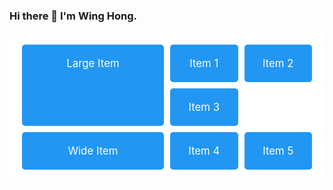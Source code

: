 ### Hi there 👋 I'm Wing Hong. 
<div style="display: grid; grid-template-columns: repeat(4, 1fr); grid-gap: 10px; background-color: white; padding: 20px; border-radius: 10px;">
    <div style="background-color: #2196f3; color: white; padding: 20px; border-radius: 5px; text-align: center; font-size: 1.2em; grid-column: span 2; grid-row: span 2;">Large Item</div>
    <div style="background-color: #2196f3; color: white; padding: 20px; border-radius: 5px; text-align: center; font-size: 1.2em;">Item 1</div>
    <div style="background-color: #2196f3; color: white; padding: 20px; border-radius: 5px; text-align: center; font-size: 1.2em;">Item 2</div>
    <div style="background-color: #2196f3; color: white; padding: 20px; border-radius: 5px; text-align: center; font-size: 1.2em;">Item 3</div>
    <div style="background-color: #2196f3; color: white; padding: 20px; border-radius: 5px; text-align: center; font-size: 1.2em; grid-column: span 2;">Wide Item</div>
    <div style="background-color: #2196f3; color: white; padding: 20px; border-radius: 5px; text-align: center; font-size: 1.2em;">Item 4</div>
    <div style="background-color: #2196f3; color: white; padding: 20px; border-radius: 5px; text-align: center; font-size: 1.2em;">Item 5</div>
</div>
